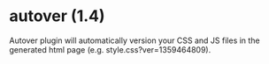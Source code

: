 autover (1.4)
=============

Autover plugin will automatically version your CSS and JS files in the generated html page (e.g. style.css?ver=1359464809).
